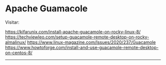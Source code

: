 ﻿
# Apache Guamacole

Visitar: 

https://kifarunix.com/install-apache-guacamole-on-rocky-linux-8/
https://techviewleo.com/setup-guacamole-remote-desktop-on-rocky-almalinux/
https://www.linux-magazine.com/Issues/2020/237/Guacamole
https://www.howtoforge.com/install-and-use-guacamole-remote-desktop-on-centos-8/


--------------------------------------------------------------------------------------
